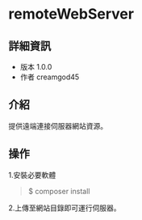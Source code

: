 # remoteWebServer

## 詳細資訊

- 版本 1.0.0
- 作者 creamgod45

## 介紹

提供遠端連接伺服器網站資源。

## 操作

1.安裝必要軟體
> $ composer install

2.上傳至網站目錄即可運行伺服器。